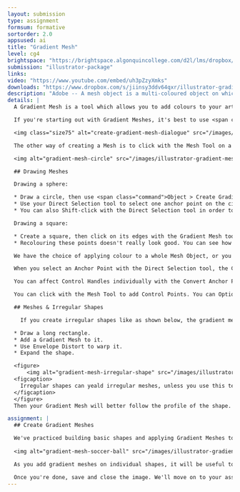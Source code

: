 ```yaml
---
layout: submission
type: assignment
formsum: formative
sortorder: 2.0
appsused: ai
title: "Gradient Mesh"
level: cg4
brightspace: "https://brightspace.algonquincollege.com/d2l/lms/dropbox/user/folder_submit_files.d2l?db=123818&grpid=0&isprv=&bp=0&ou=145538"
submission: "illustrator-package"
links: 
video: "https://www.youtube.com/embed/uh3pZzyXmks"
downloads: "https://www.dropbox.com/s/jiinsy3ddv64qxr/illustrator-gradient-mesh.zip?dl=1"
description: "Adobe -- A mesh object is a multi-coloured object on which colors can flow in different directions and transition smoothly from one point to another."
details: | 
  A Gradient Mesh is a tool which allows you to add colours to your artwork in various directions and intensities. It's more versatile and more intricate than a regular gradient. You can see some pretty <a href="https://www.google.ca/search?q=gradient+mesh&amp;client=safari&amp;rls=en&amp;tbm=isch&amp;tbo=u&amp;source=univ&amp;sa=X&amp;ved=0ahUKEwj65bvw9NnOAhUJJR4KHVRDAmMQsAQIHA&amp;biw=1335&amp;bih=1290" title="Examples of Gradient Meshes in Illustrator." target="_blank">amazing examples here</a>.

  If you're starting out with Gradient Meshes, it's best to use <span class="command">Object > Gradien Mesh</span>. Then you can choose options. This makes your mesh structure a lot easier to control.

  <img class="size75" alt="create-gradient-mesh-dialogue" src="/images/illustrator-gradient-mesh/create-gradient-mesh-dialogue.jpg">

  The other way of creating a Mesh is to click with the Mesh Tool on a selected shape. This converts it to a Mesh Object. There's a difference between clicking on the edge of the object's shape and clicking on its surface with the Gradient Mesh Tool. Go ahead and give it a try.

  <img alt="gradient-mesh-circle" src="/images/illustrator-gradient-mesh/gradient-mesh-circle.jpg" class="size50">

  ## Drawing Meshes

  Drawing a sphere:

  * Draw a circle, then use <span class="command">Object > Create Gradient Mesh</span>.
  * Use your Direct Selection tool to select one anchor point on the circle. Change its colour to make it look like a sphere.
  * You can also Shift-click with the Direct Selection tool in order to affect multiple Mesh Points.

  Drawing a square:

  * Create a square, then click on its edges with the Gradient Mesh tool to add Mesh Points.
  * Recolouring these points doesn't really look good. You can see how Mesh Points can easily get out of control.

  We have the choice of applying colour to a whole Mesh Object, or you can use the Direct Selection tool to affect only selected anchor points.

  When you select an Anchor Point with the Direct Selection tool, the Control Handles which appear show you how far out the new colour will go. The longer the Control Handles, the larger the coloured area.

  You can affect Control Handles individually with the Convert Anchor Point tool.

  You can click with the Mesh Tool to add Control Points. You can Option-click on them to remove them.

  ## Meshes & Irregular Shapes

    If you create irregular shapes like as shown below, the gradient mesh will be very difficult to control within that irregular shape. Better to create a simple shape, apply your mesh, then re-shape your object with something like Envelope Warp. All you need to do is expand it. So...

  * Draw a long rectangle.
  * Add a Gradient Mesh to it.
  * Use Envelope Distort to warp it.
  * Expand the shape.

  <figure>
      <img alt="gradient-mesh-irregular-shape" src="/images/illustrator-gradient-mesh/gradient-mesh-irregular-shape.jpg" style="size100">
  <figcaption>
    Irregular shapes can yeald irregular meshes, unless you use this technique.
  </figcaption>
  </figure>
  Then your Gradient Mesh will better follow the profile of the shape.

assignment: |
  ## Create Gradient Meshes

  We've practiced building basic shapes and applying Gradient Meshes to them. Now, let's create more photo-realistic artwork with meshes. We'll create meshes on the soccer ball to create detailed, realistic lighting effects.
 
  <img alt="gradient-mesh-soccer-ball" src="/images/illustrator-gradient-mesh/gradient-mesh-soccer-ball.jpg" class="size100">

  As you add gradient meshes on individual shapes, it will be useful to lock others, so you don't affect them. Use <span class="command">⌘-2</span> to lock a selected object. Use <span class="command">Option-⌘-2</span> to unlock everything.

  Once you're done, save and close the image. We'll move on to your assignment.
---
```

